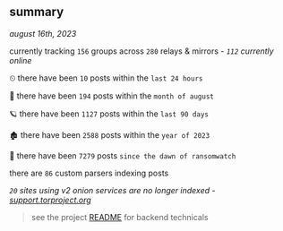 
## summary
_august 16th, 2023_

currently tracking `156` groups across `280` relays & mirrors - _`112` currently online_

⏲ there have been `10` posts within the `last 24 hours`

🦈 there have been `194` posts within the `month of august`

🪐 there have been `1127` posts within the `last 90 days`

🏚 there have been `2588` posts within the `year of 2023`

🦕 there have been `7279` posts `since the dawn of ransomwatch`

there are `86` custom parsers indexing posts

_`20` sites using v2 onion services are no longer indexed - [support.torproject.org](https://support.torproject.org/onionservices/v2-deprecation/)_

> see the project [README](https://github.com/joshhighet/ransomwatch#ransomwatch--) for backend technicals
